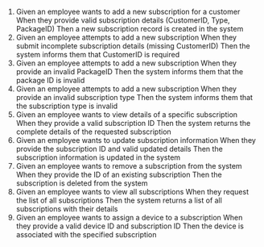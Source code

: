 1. Given an employee wants to add a new subscription for a customer
   When they provide valid subscription details (CustomerID, Type, PackageID)
   Then a new subscription record is created in the system
2. Given an employee attempts to add a new subscription
   When they submit incomplete subscription details (missing CustomerID)
   Then the system informs them that CustomerID is required
3. Given an employee attempts to add a new subscription
   When they provide an invalid PackageID
   Then the system informs them that the package ID is invalid
4. Given an employee attempts to add a new subscription
   When they provide an invalid subscription type
   Then the system informs them that the subscription type is invalid
5. Given an employee wants to view details of a specific subscription
   When they provide a valid subscription ID
   Then the system returns the complete details of the requested subscription
6. Given an employee wants to update subscription information
   When they provide the subscription ID and valid updated details
   Then the subscription information is updated in the system
7. Given an employee wants to remove a subscription from the system
   When they provide the ID of an existing subscription
   Then the subscription is deleted from the system
8. Given an employee wants to view all subscriptions
   When they request the list of all subscriptions
   Then the system returns a list of all subscriptions with their details
9. Given an employee wants to assign a device to a subscription
   When they provide a valid device ID and subscription ID
   Then the device is associated with the specified subscription